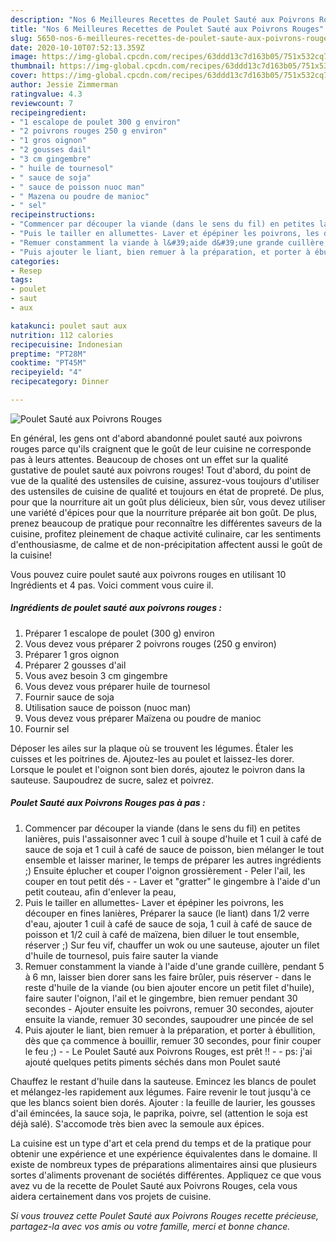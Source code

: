 ```yaml
---
description: "Nos 6 Meilleures Recettes de Poulet Sauté aux Poivrons Rouges"
title: "Nos 6 Meilleures Recettes de Poulet Sauté aux Poivrons Rouges"
slug: 5650-nos-6-meilleures-recettes-de-poulet-saute-aux-poivrons-rouges
date: 2020-10-10T07:52:13.359Z
image: https://img-global.cpcdn.com/recipes/63ddd13c7d163b05/751x532cq70/poulet-saute-aux-poivrons-rouges-photo-principale-de-la-recette.jpg
thumbnail: https://img-global.cpcdn.com/recipes/63ddd13c7d163b05/751x532cq70/poulet-saute-aux-poivrons-rouges-photo-principale-de-la-recette.jpg
cover: https://img-global.cpcdn.com/recipes/63ddd13c7d163b05/751x532cq70/poulet-saute-aux-poivrons-rouges-photo-principale-de-la-recette.jpg
author: Jessie Zimmerman
ratingvalue: 4.3
reviewcount: 7
recipeingredient:
- "1 escalope de poulet 300 g environ"
- "2 poivrons rouges 250 g environ"
- "1 gros oignon"
- "2 gousses dail"
- "3 cm gingembre"
- " huile de tournesol"
- " sauce de soja"
- " sauce de poisson nuoc man"
- " Mazena ou poudre de manioc"
- " sel"
recipeinstructions:
- "Commencer par découper la viande (dans le sens du fil) en petites lanières, puis l&#39;assaisonner avec 1 cuil à soupe d&#39;huile et 1 cuil à café de sauce de soja et 1 cuil à café de sauce de poisson, bien mélanger le tout ensemble et laisser mariner, le temps de préparer les autres ingrédients ;) Ensuite éplucher et couper l&#39;oignon grossièrement - Peler l&#39;ail, les couper en tout petit dés - Laver et &#34;gratter&#34; le gingembre à l&#39;aide d&#39;un petit couteau, afin d&#39;enlever la peau,"
- "Puis le tailler en allumettes- Laver et épépiner les poivrons, les découper en fines lanières, Préparer la sauce (le liant) dans 1/2 verre d&#39;eau, ajouter 1 cuil à café de sauce de soja, 1 cuil à café de sauce de poisson et 1/2 cuil à café de maïzena, bien diluer le tout ensemble, réserver ;) Sur feu vif, chauffer un wok ou une sauteuse, ajouter un filet d&#39;huile de tournesol, puis faire sauter la viande"
- "Remuer constamment la viande à l&#39;aide d&#39;une grande cuillère, pendant 5 à 6 mn, laisser bien dorer sans les faire brûler, puis réserver  dans le reste d&#39;huile de la viande (ou bien ajouter encore un petit filet d&#39;huile), faire sauter l&#39;oignon, l&#39;ail et le gingembre, bien remuer pendant 30 secondes Ajouter ensuite les poivrons, remuer 30 secondes, ajouter ensuite la viande, remuer 30 secondes, saupoudrer une pincée de sel"
- "Puis ajouter le liant, bien remuer à la préparation, et porter à ébullition, dès que ça commence à bouillir, remuer 30 secondes, pour finir couper le feu ;)  Le Poulet Sauté aux Poivrons Rouges, est prêt !!  ps: j&#39;ai ajouté quelques petits piments séchés dans mon Poulet sauté"
categories:
- Resep
tags:
- poulet
- saut
- aux

katakunci: poulet saut aux 
nutrition: 112 calories
recipecuisine: Indonesian
preptime: "PT28M"
cooktime: "PT45M"
recipeyield: "4"
recipecategory: Dinner

---
```



![Poulet Sauté aux Poivrons Rouges](https://img-global.cpcdn.com/recipes/63ddd13c7d163b05/751x532cq70/poulet-saute-aux-poivrons-rouges-photo-principale-de-la-recette.jpg)

En général, les gens ont d'abord abandonné poulet sauté aux poivrons rouges parce qu'ils craignent que le goût de leur cuisine ne corresponde pas à leurs attentes. Beaucoup de choses ont un effet sur la qualité gustative de poulet sauté aux poivrons rouges! Tout d'abord, du point de vue de la qualité des ustensiles de cuisine, assurez-vous toujours d'utiliser des ustensiles de cuisine de qualité et toujours en état de propreté. De plus, pour que la nourriture ait un goût plus délicieux, bien sûr, vous devez utiliser une variété d'épices pour que la nourriture préparée ait bon goût. De plus, prenez beaucoup de pratique pour reconnaître les différentes saveurs de la cuisine, profitez pleinement de chaque activité culinaire, car les sentiments d'enthousiasme, de calme et de non-précipitation affectent aussi le goût de la cuisine!

<!--inarticleads1-->

Vous pouvez cuire poulet sauté aux poivrons rouges en utilisant 10 Ingrédients et 4 pas. Voici comment vous cuire il.

##### Ingrédients de poulet sauté aux poivrons rouges :

1. Préparer 1 escalope de poulet (300 g) environ
1. Vous devez vous préparer 2 poivrons rouges (250 g environ)
1. Préparer 1 gros oignon
1. Préparer 2 gousses d&#39;ail
1. Vous avez besoin 3 cm gingembre
1. Vous devez vous préparer  huile de tournesol
1. Fournir  sauce de soja
1. Utilisation  sauce de poisson (nuoc man)
1. Vous devez vous préparer  Maïzena ou poudre de manioc
1. Fournir  sel


Déposer les ailes sur la plaque où se trouvent les légumes. Étaler les cuisses et les poitrines de. Ajoutez-les au poulet et laissez-les dorer. Lorsque le poulet et l&#39;oignon sont bien dorés, ajoutez le poivron dans la sauteuse. Saupoudrez de sucre, salez et poivrez. 

<!--inarticleads2-->

##### Poulet Sauté aux Poivrons Rouges pas à pas :

1. Commencer par découper la viande (dans le sens du fil) en petites lanières, puis l&#39;assaisonner avec 1 cuil à soupe d&#39;huile et 1 cuil à café de sauce de soja et 1 cuil à café de sauce de poisson, bien mélanger le tout ensemble et laisser mariner, le temps de préparer les autres ingrédients ;) Ensuite éplucher et couper l&#39;oignon grossièrement - Peler l&#39;ail, les couper en tout petit dés - - Laver et &#34;gratter&#34; le gingembre à l&#39;aide d&#39;un petit couteau, afin d&#39;enlever la peau,
1. Puis le tailler en allumettes- Laver et épépiner les poivrons, les découper en fines lanières, Préparer la sauce (le liant) dans 1/2 verre d&#39;eau, ajouter 1 cuil à café de sauce de soja, 1 cuil à café de sauce de poisson et 1/2 cuil à café de maïzena, bien diluer le tout ensemble, réserver ;) Sur feu vif, chauffer un wok ou une sauteuse, ajouter un filet d&#39;huile de tournesol, puis faire sauter la viande
1. Remuer constamment la viande à l&#39;aide d&#39;une grande cuillère, pendant 5 à 6 mn, laisser bien dorer sans les faire brûler, puis réserver  - dans le reste d&#39;huile de la viande (ou bien ajouter encore un petit filet d&#39;huile), faire sauter l&#39;oignon, l&#39;ail et le gingembre, bien remuer pendant 30 secondes - Ajouter ensuite les poivrons, remuer 30 secondes, ajouter ensuite la viande, remuer 30 secondes, saupoudrer une pincée de sel
1. Puis ajouter le liant, bien remuer à la préparation, et porter à ébullition, dès que ça commence à bouillir, remuer 30 secondes, pour finir couper le feu ;) -  - Le Poulet Sauté aux Poivrons Rouges, est prêt !! -  - ps: j&#39;ai ajouté quelques petits piments séchés dans mon Poulet sauté


Chauffez le restant d&#39;huile dans la sauteuse. Emincez les blancs de poulet et mélangez-les rapidement aux légumes. Faire revenir le tout jusqu&#39;à ce que les blancs soient bien dorés. Ajouter : la feuille de laurier, les gousses d&#39;ail émincées, la sauce soja, le paprika, poivre, sel (attention le soja est déjà salé). S&#39;accomode très bien avec la semoule aux épices. 

<!--inarticleads1-->

<p>
La cuisine est un type d'art et cela prend du temps et de la pratique pour obtenir une expérience et une expérience équivalentes dans le domaine. Il existe de nombreux types de préparations alimentaires ainsi que plusieurs sortes d'aliments provenant de sociétés différentes. Appliquez ce que vous avez vu de la recette de Poulet Sauté aux Poivrons Rouges, cela vous aidera certainement dans vos projets de cuisine.
</p>

<p>
<i>Si vous trouvez cette Poulet Sauté aux Poivrons Rouges recette précieuse, partagez-la avec vos amis ou votre famille, merci et bonne chance.</i>
</p>
